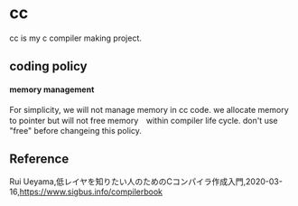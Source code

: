 # cc
cc is my c compiler making project.

## coding policy

#### memory management 
For simplicity, we will not manage memory in cc code.
we allocate memory to pointer but will not free memory　within  compiler life cycle.
don't use "free" before changeing this policy.

## Reference  
Rui Ueyama,低レイヤを知りたい人のためのCコンパイラ作成入門,2020-03-16,https://www.sigbus.info/compilerbook
